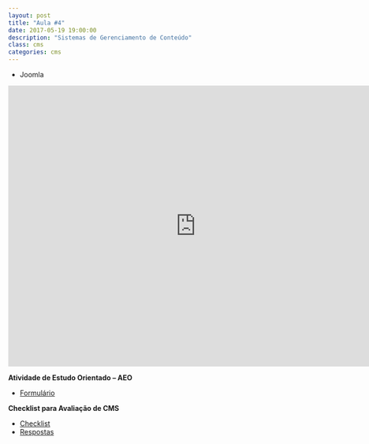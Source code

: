 ```yaml
---
layout: post
title: "Aula #4"
date: 2017-05-19 19:00:00
description: "Sistemas de Gerenciamento de Conteúdo"
class: cms
categories: cms
---
```


- Joomla

<iframe src="http://www.slideshare.net/slideshow/embed_code/key/Ip8hmk3BdmObhe" width="760px" height="570px" frameborder="0" marginwidth="0" marginheight="0" scrolling="no" style="border:none;" allowfullscreen webkitallowfullscreen mozallowfullscreen></iframe>

**Atividade de Estudo Orientado – AEO**
- [Formulário](https://goo.gl/forms/lAHv91MIVWtyODfo1)

**Checklist para Avaliação de CMS**
- [Checklist](https://goo.gl/forms/56yy6EtGpjQ4Xpsg2)
- [Respostas](https://www.dropbox.com/sh/m75i17wus2947zo/AABp87VWlU8YGNwuH0PzjdLNa?dl=0)


